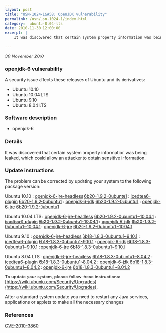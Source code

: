 ```yaml
---
layout: post
title: "USN-1024-1&#58; OpenJDK vulnerability"
permalink: /usn/usn-1024-1/index.html
category:  ubuntu-8.04-lts
date: 2010-11-30 12:00:00
excerpt: |
    It was discovered that certain system property information was being leaked, which could allow an attacker to obtain sensitive information. 
    
--- 
```

 
 

*30 November 2010*

### openjdk-6 vulnerability

A security issue affects these releases of Ubuntu and its derivatives:

* Ubuntu 10.10
* Ubuntu 10.04 LTS
* Ubuntu 9.10
* Ubuntu 8.04 LTS

### Software description

* openjdk-6 

### Details

It was discovered that certain system property information was being leaked, which could allow an attacker to obtain sensitive information. 

### Update instructions

The problem can be corrected by updating your system to the following package version:

Ubuntu 10.10
 : [openjdk-6-jre-headless](https://launchpad.net/ubuntu/+source/openjdk-6) <span> [6b20-1.9.2-0ubuntu1](https://launchpad.net/ubuntu/+source/openjdk-6/6b20-1.9.2-0ubuntu1) </span> 
 : [icedtea6-plugin](https://launchpad.net/ubuntu/+source/openjdk-6) <span> [6b20-1.9.2-0ubuntu1](https://launchpad.net/ubuntu/+source/openjdk-6/6b20-1.9.2-0ubuntu1) </span> 
 : [openjdk-6-jdk](https://launchpad.net/ubuntu/+source/openjdk-6) <span> [6b20-1.9.2-0ubuntu1](https://launchpad.net/ubuntu/+source/openjdk-6/6b20-1.9.2-0ubuntu1) </span> 
 : [openjdk-6-jre](https://launchpad.net/ubuntu/+source/openjdk-6) <span> [6b20-1.9.2-0ubuntu1](https://launchpad.net/ubuntu/+source/openjdk-6/6b20-1.9.2-0ubuntu1) </span> 

Ubuntu 10.04 LTS
 : [openjdk-6-jre-headless](https://launchpad.net/ubuntu/+source/openjdk-6) <span> [6b20-1.9.2-0ubuntu1~10.04.1](https://launchpad.net/ubuntu/+source/openjdk-6/6b20-1.9.2-0ubuntu1~10.04.1) </span> 
 : [icedtea6-plugin](https://launchpad.net/ubuntu/+source/openjdk-6) <span> [6b20-1.9.2-0ubuntu1~10.04.1](https://launchpad.net/ubuntu/+source/openjdk-6/6b20-1.9.2-0ubuntu1~10.04.1) </span> 
 : [openjdk-6-jdk](https://launchpad.net/ubuntu/+source/openjdk-6) <span> [6b20-1.9.2-0ubuntu1~10.04.1](https://launchpad.net/ubuntu/+source/openjdk-6/6b20-1.9.2-0ubuntu1~10.04.1) </span> 
 : [openjdk-6-jre](https://launchpad.net/ubuntu/+source/openjdk-6) <span> [6b20-1.9.2-0ubuntu1~10.04.1](https://launchpad.net/ubuntu/+source/openjdk-6/6b20-1.9.2-0ubuntu1~10.04.1) </span> 

Ubuntu 9.10
 : [openjdk-6-jre-headless](https://launchpad.net/ubuntu/+source/openjdk-6) <span> [6b18-1.8.3-0ubuntu1~9.10.1](https://launchpad.net/ubuntu/+source/openjdk-6/6b18-1.8.3-0ubuntu1~9.10.1) </span> 
 : [icedtea6-plugin](https://launchpad.net/ubuntu/+source/openjdk-6) <span> [6b18-1.8.3-0ubuntu1~9.10.1](https://launchpad.net/ubuntu/+source/openjdk-6/6b18-1.8.3-0ubuntu1~9.10.1) </span> 
 : [openjdk-6-jdk](https://launchpad.net/ubuntu/+source/openjdk-6) <span> [6b18-1.8.3-0ubuntu1~9.10.1](https://launchpad.net/ubuntu/+source/openjdk-6/6b18-1.8.3-0ubuntu1~9.10.1) </span> 
 : [openjdk-6-jre](https://launchpad.net/ubuntu/+source/openjdk-6) <span> [6b18-1.8.3-0ubuntu1~9.10.1](https://launchpad.net/ubuntu/+source/openjdk-6/6b18-1.8.3-0ubuntu1~9.10.1) </span> 

Ubuntu 8.04 LTS
 : [openjdk-6-jre-headless](https://launchpad.net/ubuntu/+source/openjdk-6) <span> [6b18-1.8.3-0ubuntu1~8.04.2](https://launchpad.net/ubuntu/+source/openjdk-6/6b18-1.8.3-0ubuntu1~8.04.2) </span> 
 : [icedtea6-plugin](https://launchpad.net/ubuntu/+source/openjdk-6) <span> [6b18-1.8.3-0ubuntu1~8.04.2](https://launchpad.net/ubuntu/+source/openjdk-6/6b18-1.8.3-0ubuntu1~8.04.2) </span> 
 : [openjdk-6-jdk](https://launchpad.net/ubuntu/+source/openjdk-6) <span> [6b18-1.8.3-0ubuntu1~8.04.2](https://launchpad.net/ubuntu/+source/openjdk-6/6b18-1.8.3-0ubuntu1~8.04.2) </span> 
 : [openjdk-6-jre](https://launchpad.net/ubuntu/+source/openjdk-6) <span> [6b18-1.8.3-0ubuntu1~8.04.2](https://launchpad.net/ubuntu/+source/openjdk-6/6b18-1.8.3-0ubuntu1~8.04.2) </span> 

To update your system, please follow these instructions: [https://wiki.ubuntu.com/Security/Upgrades](https://wiki.ubuntu.com/Security/Upgrades).

After a standard system update you need to restart any Java services, applications or applets to make all the necessary changes. 

### References

 
 [CVE-2010-3860](http://people.ubuntu.com/~ubuntu-security/cve/CVE-2010-3860)
 

